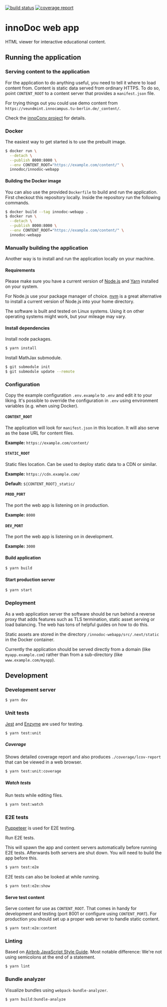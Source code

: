 [![build status](https://gitlab.tubit.tu-berlin.de/innodoc/innodoc-webapp/badges/master/build.svg)](https://gitlab.tubit.tu-berlin.de/innodoc/innodoc-webapp/commits/master) [![coverage report](https://gitlab.tubit.tu-berlin.de/innodoc/innodoc-webapp/badges/master/coverage.svg)](https://gitlab.tubit.tu-berlin.de/innodoc/innodoc-webapp/commits/master)

# innoDoc web app

HTML viewer for interactive educational content.

## Running the application

### Serving content to the application

For the application to do anything useful, you need to tell it where to load
content from. Content is static data served from ordinary HTTPS. To do so,
point `CONTENT_ROOT` to a content server that provides a `manifest.json` file.

For trying things out you could use demo content from
`https://veundmint.innocampus.tu-berlin.de/_content/`.

Check the [innoConv project](innodoc/innoconv) for details.

### Docker

The easiest way to get started is to use the prebuilt image.

```sh
$ docker run \
  --detach \
  --publish 8000:8000 \
  --env CONTENT_ROOT="https://example.com/content/" \
  innodoc/innodoc-webapp
```

#### Building the Docker image

You can also use the provided `Dockerfile` to build and run the application.
First checkout this repository locally. Inside the repository run the following
commands.

```sh
$ docker build --tag innodoc-webapp .
$ docker run \
  --detach \
  --publish 8000:8000 \
  --env CONTENT_ROOT="https://example.com/content/" \
  innodoc-webapp
```

### Manually building the application

Another way is to install and run the application locally on your machine.

#### Requirements

Please make sure you have a current version of [Node.js](https://nodejs.org/)
and [Yarn](https://yarnpkg.com/) installed on your system.

For Node.js use your package manager of choice.
[nvm](https://github.com/creationix/nvm) is a great alternative to install a
current version of Node.js into your home directory.

The software is built and tested on Linux systems. Using it on other operating
systems might work, but your mileage may vary.

#### Install dependencies

Install node packages.

```sh
$ yarn install
```

Install MathJax submodule.

```sh
$ git submodule init
$ git submodule update --remote
```

### Configuration

Copy the example configuration `.env.example` to `.env` and edit it to your
liking. It's possible to override the configuration in `.env` using environment
variables (e.g. when using Docker).

#### `CONTENT_ROOT`

The application will look for `manifest.json` in this location. It will also
serve as the base URL for content files.

**Example:** `https://example.com/content/`

#### `STATIC_ROOT`

Static files location. Can be used to deploy static data to a CDN or similar.

**Example:** `https://cdn.example.com/`

**Default:** `${CONTENT_ROOT}_static/`

#### `PROD_PORT`

The port the web app is listening on in production.

**Example:** `8000`

#### `DEV_PORT`

The port the web app is listening on in development.

**Example:** `3000`

#### Build application

```sh
$ yarn build
```

#### Start production server

```sh
$ yarn start
```

### Deployment

As a web application server the software should be run behind a reverse proxy
that adds features such as TLS termination, static asset serving or load
balancing. The web has tons of helpful guides on how to do this.

Static assets are stored in the directory `/innodoc-webapp/src/.next/static`
in the Docker container.

Currently the application should be served directly from a domain (like
`myapp.example.com`) rather than from a sub-directory (like
`www.example.com/myapp`).

## Development

### Development server

```sh
$ yarn dev
```

### Unit tests

[Jest](https://jestjs.io/) and [Enzyme](http://airbnb.io/enzyme/) are used for
testing.

```sh
$ yarn test:unit
```

##### Coverage

Shows detailed coverage report and also produces `./coverage/lcov-report` that
can be viewed in a web browser.

```sh
$ yarn test:unit:coverage
```

##### Watch tests

Run tests while editing files.

```sh
$ yarn test:watch
```

### E2E tests

[Puppeteer](https://pptr.dev/) is used for E2E testing.

Run E2E tests.

This will spawn the app and content servers automatically before running E2E
tests. Afterwards both servers are shut down. You will need to build the app
before this.

```sh
$ yarn test:e2e
```

E2E tests can also be looked at while running.

```sh
$ yarn test:e2e:show
```

#### Serve test content

Serve content for use as `CONTENT_ROOT`. That comes in handy for development
and testing (port 8001 or configure using `CONTENT_PORT`). For production
you should set up a proper web server to handle static content.

```sh
$ yarn test:e2e:content
```

### Linting

Based on [Airbnb JavaScript Style Guide](https://github.com/airbnb/javascript).
Most notable difference: We're not using semicolons at the end of a statement.

```sh
$ yarn lint
```

### Bundle analyzer

Visualize bundles using `webpack-bundle-analyzer`.

```sh
$ yarn build:bundle-analyze
```
